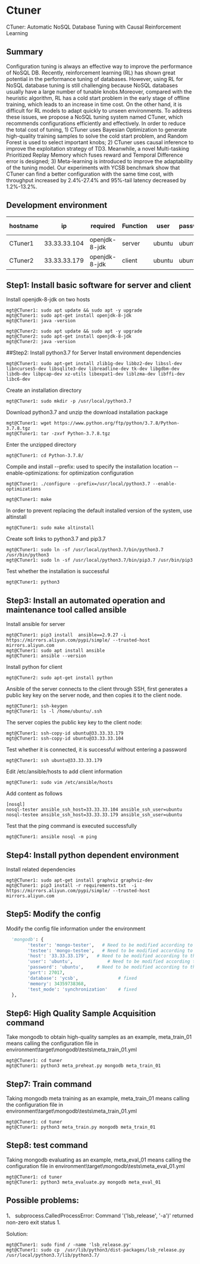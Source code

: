 # Ctuner
CTuner: Automatic NoSQL Database Tuning with Causal Reinforcement Learning

## Summary

Configuration tuning is always an effective way to improve the performance of NoSQL DB. Recently, reinforcement learning (RL) has shown great potential in the performance tuning of databases. However, using RL for NoSQL database tuning is still challenging because NoSQL databases usually have a large number of tunable knobs.Moreover, compared with the heuristic algorithm, RL has a cold start problem in the early stage of offline training, which leads to an increase in time cost. On the other hand, it is difficult for RL models to adapt quickly to unseen environments. To address these issues, we propose a NoSQL tuning system named CTuner, which recommends configurations efficiently and effectively. In order to reduce the total cost of tuning, 1) CTuner uses Bayesian Optimization to generate high-quality training samples to solve the
cold start problem, and Random Forest is used to select important knobs; 2) CTuner uses causal inference to improve the exploitation strategy of TD3. Meanwhile, a novel Multi-tasking Prioritized Replay Memory which fuses reward and Temporal Difference error is designed; 3) Meta-learning is introduced to improve the adaptability of the tuning model. Our experiments with YCSB benchmark show that CTuner can find a better configuration with the same
time cost, with throughput increased by 2.4%-27.4% and 95%-tail latency decreased by 1.2%-13.2%.


## Development environment

| hostname   | ip             | required      | Function               | user | password   | operating system    | Python version |
| -------- | -------------- | ------------- | ------------------ | -------- | ------ | ----------- | ---------- |
| CTuner1 | 33.33.33.104 | openjdk-8-jdk | server  | ubuntu      | ubuntu | Ubuntu18.04 | 3.7        |
| CTuner2 | 33.33.33.179 | openjdk-8-jdk | client        | ubuntu      | ubuntu | Ubuntu18.04 | 3.7        |


## Step1: Install basic software for server and client 
Install openjdk-8-jdk on two hosts
```shell
mgt@CTuner1: sudo apt update && sudo apt -y upgrade
mgt@CTuner1: sudo apt-get install openjdk-8-jdk
mgt@CTuner1: java -version

mgt@CTuner2: sudo apt update && sudo apt -y upgrade
mgt@CTuner2: sudo apt-get install openjdk-8-jdk
mgt@CTuner2: java -version
```

##Step2: Install python3.7 for Server
Install environment dependencies
```shell
mgt@CTuner1: sudo apt-get install zlib1g-dev libbz2-dev libssl-dev libncurses5-dev libsqlite3-dev libreadline-dev tk-dev libgdbm-dev libdb-dev libpcap-dev xz-utils libexpat1-dev liblzma-dev libffi-dev libc6-dev
```
Create an installation directory
```shell
mgt@CTuner1: sudo mkdir -p /usr/local/python3.7 
```
Download python3.7 and unzip the download installation package
```shell
mgt@CTuner1: wget https://www.python.org/ftp/python/3.7.8/Python-3.7.8.tgz
mgt@CTuner1: tar -zxvf Python-3.7.8.tgz
```
Enter the unzipped directory
```shell
mgt@CTuner1: cd Python-3.7.8/
```
Compile and install
--prefix: used to specify the installation location
--enable-optimizations: for optimization configuration
```shell
mgt@CTuner1: ./configure --prefix=/usr/local/python3.7 --enable-optimizations
```
```shell
mgt@CTuner1: make
```
In order to prevent replacing the default installed version of the system, use altinstall
```shell
mgt@CTuner1: sudo make altinstall
```
Create soft links to python3.7 and pip3.7
```shell
mgt@CTuner1: sudo ln -sf /usr/local/python3.7/bin/python3.7 /usr/bin/python3
mgt@CTuner1: sudo ln -sf /usr/local/python3.7/bin/pip3.7 /usr/bin/pip3
```
Test whether the installation is successful
```shell
mgt@CTuner1: python3
```

## Step3: Install an automated operation and maintenance tool called ansible
Install ansible for server
```shell
mgt@CTuner1: pip3 install  ansible==2.9.27 -i https://mirrors.aliyun.com/pypi/simple/ --trusted-host mirrors.aliyun.com
mgt@CTuner1: sudo apt install ansible
mgt@CTuner1: ansible --version
```
Install python for client
```shell
mgt@CTuner2: sudo apt-get install python
```
Ansible of the server connects to the client through SSH, first generates a public key key on the server node, and then copies it to the client node.
```shell
mgt@CTuner1: ssh-keygen 
mgt@CTuner1: ls -l /home/ubuntu/.ssh
```
The server copies the public key key to the client node:
```shell
mgt@CTuner1: ssh-copy-id ubuntu@33.33.33.179
mgt@CTuner1: ssh-copy-id ubuntu@33.33.33.104
```
Test whether it is connected, it is successful without entering a password
```shell
mgt@CTuner1: ssh ubuntu@33.33.33.179      
```
Edit /etc/ansible/hosts to add client information
```shell
mgt@CTuner1: sudo vim /etc/ansible/hosts
```
Add content as follows
```
[nosql]
nosql-tester ansible_ssh_host=33.33.33.104 ansible_ssh_user=ubuntu
nosql-testee ansible_ssh_host=33.33.33.179 ansible_ssh_user=ubuntu
```
Test that the ping command is executed successfully
```shell
mgt@CTuner1: ansible nosql -m ping
```

## Step4: Install python dependent environment
Install related dependencies
```shell
mgt@CTuner1: sudo apt-get install graphviz graphviz-dev
mgt@CTuner1: pip3 install -r requirements.txt  -i https://mirrors.aliyun.com/pypi/simple/ --trusted-host mirrors.aliyun.com
```

## Step5: Modify the config
Modify the config file information under the environment
```python
  'mongodb': {
        'tester': 'mongo-tester',   # Need to be modified according to the actual situation
        'testee': 'mongo-testee',   # Need to be modified according to the actual situation
        'host': '33.33.33.179',   # Need to be modified according to the actual situation
        'user': 'ubuntu',             # Need to be modified according to the actual situation
        'password': 'ubuntu',     # Need to be modified according to the actual situation
        'port': 27017,
        'database': 'ycsb',               # fixed
        'memory': 34359738368,
        'test_mode': 'synchronization'    # fixed
  },
```

## Step6: High Quality Sample Acquisition command

Take mongodb to obtain high-quality samples as an example, meta_train_01 means calling the configuration file in environment\target\mongodb\tests\meta_train_01.yml
```shell
mgt@CTuner1: cd tuner
mgt@CTuner1: python3 meta_preheat.py mongodb meta_train_01
```

## Step7: Train command

Taking mongodb meta training as an example, meta_train_01 means calling the configuration file in environment\target\mongodb\tests\meta_train_01.yml
```shell
mgt@CTuner1: cd tuner
mgt@CTuner1: python3 meta_train.py mongodb meta_train_01
```

## Step8: test command

Taking mongodb evaluating as an example, meta_eval_01 means calling the configuration file in environment\target\mongodb\tests\meta_eval_01.yml
```shell
mgt@CTuner1: cd tuner
mgt@CTuner1: python3 meta_evaluate.py mongodb meta_eval_01
```

## Possible problems:
1、
subprocess.CalledProcessError: Command '('lsb_release', '-a')' returned non-zero exit status 1.

Solution:

```shell
mgt@CTuner1: sudo find / -name 'lsb_release.py'
mgt@CTuner1: sudo cp  /usr/lib/python3/dist-packages/lsb_release.py /usr/local/python3.7/lib/python3.7/
```

